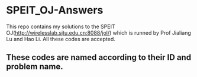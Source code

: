 # SPEIT_OJ-Answers
This repo contains my solutions to the SPEIT OJ(http://wirelesslab.sjtu.edu.cn:8088/jol/) which is runned by Prof Jialiang Lu and Hao Li. All these codes are accepted.

These codes are named according to their ID and problem name.
---
